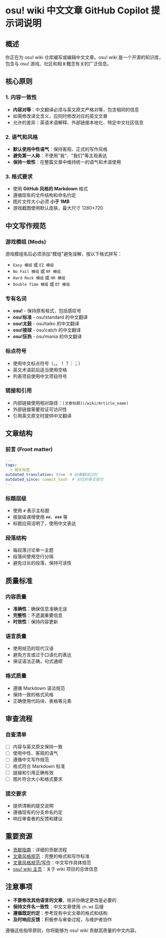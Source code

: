 # osu! wiki 中文文章 GitHub Copilot 提示词说明

## 概述

你正在为 osu! wiki 仓库编写或编辑中文文章。osu! wiki 是一个开源的知识库，包含与 osu! 游戏、社区和相关概念有关的广泛信息。

## 核心原则

### 1. 内容一致性
- **内容对等**：中文翻译必须与英文原文严格对等，包含相同的信息
- 如需修改译文含义，应同时修改对应的英文文章
- 允许的差异：英语术语解释、外部链接本地化、特定中文社区信息

### 2. 语气和风格
- **默认使用中性语气**：保持客观、正式的写作风格
- **避免第一人称**：不使用"我"、"我们"等主观表达
- **保持一致性**：在整篇文章中维持统一的语气和术语使用

### 3. 格式要求
- 使用 **GitHub 风格的 Markdown** 格式
- 遵循现有的文件结构和命名约定
- 图片文件大小必须 **小于 1MB**
- 游戏截图使用默认皮肤，最大尺寸 1280×720

## 中文写作规范

### 游戏模组 (Mods)
游戏模组名后必须添加"模组"避免误解，按以下格式拼写：
- `Easy 模组` 或 `EZ 模组`
- `No Fail 模组` 或 `NF 模组`
- `Hard Rock 模组` 或 `HR 模组`
- `Double Time 模组` 或 `DT 模组`

### 专有名词
- **osu!** - 保持原有格式，包括感叹号
- **osu!标准** - osu!standard 的中文翻译
- **osu!太鼓** - osu!taiko 的中文翻译
- **osu!接球** - osu!catch 的中文翻译
- **osu!狂热** - osu!mania 的中文翻译

### 标点符号
- 使用中文标点符号（，。！？：；）
- 英文术语前后适当使用空格
- 列表项目使用中文项目符号

### 链接和引用
- 内部链接使用相对路径：`[文章标题](/wiki/Article_name)`
- 外部链接需要验证可访问性
- 引用英文原文时提供中文翻译

## 文章结构

### 前言 (Front matter)
```yaml
---
tags:
  - 相关标签
outdated_translation: true  # 如果翻译过时
outdated_since: commit_hash  # 对应的英文提交
---
```

### 标题层级
- 使用 `#` 表示主标题
- 按层级递增使用 `##`、`###` 等
- 标题应简洁明了，使用中文表达

### 段落结构
- 每段落讨论单一主题
- 段落间使用空行分隔
- 避免过长的段落，保持可读性

## 质量标准

### 内容质量
- **准确性**：确保信息准确无误
- **完整性**：不遗漏重要信息
- **时效性**：保持内容更新

### 语言质量
- 使用规范的现代汉语
- 避免方言或过于口语化的表达
- 保证语法正确，句式通顺

### 格式质量
- 遵循 Markdown 语法规范
- 保持一致的格式风格
- 正确使用代码块、表格等元素

## 审查流程

### 自查清单
- [ ] 内容与英文原文保持一致
- [ ] 使用中性、客观的语气
- [ ] 遵循中文写作规范
- [ ] 格式符合 Markdown 标准
- [ ] 链接和引用正确有效
- [ ] 图片符合大小和格式要求

### 提交要求
- 提供清晰的提交说明
- 遵循现有的分支命名约定
- 响应审查者的反馈和建议

## 重要资源

- [贡献指南](/wiki/osu!_wiki/Contribution_guide)：详细的贡献流程
- [文章风格规范](/wiki/Article_styling_criteria)：完整的格式和写作标准
- [文章风格规范/写作](/wiki/Article_styling_criteria/Writing)：中文写作具体规范
- [osu! wiki 主页](/wiki/osu!_wiki)：关于 wiki 项目的总体信息

## 注意事项

- **不要修改其他语言的文章**，除非你确定更改是必要的
- **保持文件名一致性**：中文文章使用 `zh.md` 后缀
- **遵循既定约定**：参考现有中文文章的格式和结构
- **及时响应反馈**：积极参与审查过程，与维护者协作

遵循这些指导原则，你将能够为 osu! wiki 贡献高质量的中文内容。